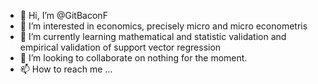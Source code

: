 - 👋 Hi, I’m @GitBaconF
- 👀 I’m interested in economics, precisely micro and micro econometris 
- 🌱 I’m currently learning mathematical and statistic validation and empirical validation of support vector regression
- 💞️ I’m looking to collaborate on nothing for the moment. 
- 📫 How to reach me ...

<!---
GitBaconF/GitBaconF is a ✨ special ✨ repository because its `README.md` (this file) appears on your GitHub profile.
You can click the Preview link to take a look at your changes.
--->
